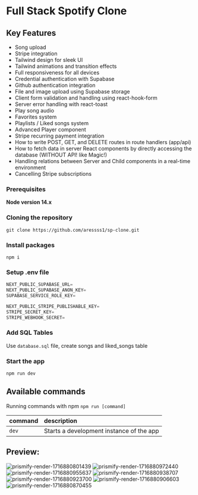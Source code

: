 # Full Stack Spotify Clone

## Key Features


+  Song upload
+  Stripe integration
+  Tailwind design for sleek UI
+  Tailwind animations and transition effects
+  Full responsiveness for all devices
+  Credential authentication with Supabase
+  Github authentication integration
+  File and image upload using Supabase storage
+  Client form validation and handling using react-hook-form
+  Server error handling with react-toast
+  Play song audio
+  Favorites system
+  Playlists / Liked songs system
+  Advanced Player component
+  Stripe recurring payment integration
+  How to write POST, GET, and DELETE routes in route handlers (app/api)
+  How to fetch data in server React components by directly accessing the database (WITHOUT API! like Magic!)
+  Handling relations between Server and Child components in a real-time environment
+  Cancelling Stripe subscriptions


### Prerequisites

**Node version 14.x**

### Cloning the repository

```shell
git clone https://github.com/aressss1/sp-clone.git
```

### Install packages

```shell
npm i
```

### Setup .env file


```js
NEXT_PUBLIC_SUPABASE_URL=
NEXT_PUBLIC_SUPABASE_ANON_KEY=
SUPABASE_SERVICE_ROLE_KEY=

NEXT_PUBLIC_STRIPE_PUBLISHABLE_KEY=
STRIPE_SECRET_KEY=
STRIPE_WEBHOOK_SECRET=
```

### Add SQL Tables
Use `database.sql` file, create songs and liked_songs table 

### Start the app

```shell
npm run dev
```

## Available commands

Running commands with npm `npm run [command]`

| command         | description                              |
| :-------------- | :--------------------------------------- |
| `dev`           | Starts a development instance of the app |

  ## Preview: 

![prismify-render-1716880801439](https://github.com/aressss1/sp-clone/assets/127649710/8aa185e1-4519-452e-8d11-bfd1bec483b8)
![prismify-render-1716880972440](https://github.com/aressss1/sp-clone/assets/127649710/673409de-8c2c-4a4e-9452-adcd12a23900)
![prismify-render-1716880955637](https://github.com/aressss1/sp-clone/assets/127649710/f60ee59b-f10f-45b9-b296-4f7e8253d395)
![prismify-render-1716880938707](https://github.com/aressss1/sp-clone/assets/127649710/ed2997b5-472d-412b-9dff-161c070d7cbe)
![prismify-render-1716880923700](https://github.com/aressss1/sp-clone/assets/127649710/8fc1bf85-8bfb-4c1e-8205-8157a56aabdd)
![prismify-render-1716880906603](https://github.com/aressss1/sp-clone/assets/127649710/b85c3deb-caeb-447d-84a4-5ffc67f60220)
![prismify-render-1716880870455](https://github.com/aressss1/sp-clone/assets/127649710/aeb8d646-1c80-4df0-a49a-09fc7f04eb04)


